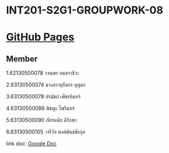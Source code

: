 # INT201-S2G1-GROUPWORK-08
# [GitHub Pages](https://buratsakorn-bew.github.io/INT201-S2G1-GROUPWORK-08/Product-Web-HW08/)

## Member

1.62130500078 วจนพร ยนตราชีวะ

2.63130500074 นางสาวบุรัสกร บุญมา

3.63130500078 ปรมัตถ์ เพ็ชรอินทร์

4.63130500086 พิชญะ ไพรินทร์

5.63130500090 ภัทรดนัย ดีรักษา

6.63130500105 วารีวัล พงศ์พันธ์ชัยกุล

link doc: [Google Doc](https://docs.google.com/document/d/1wkmK2JpFQV35B3q5KwfQayuOCWRs5a3lqpOjDOgTRW8/edit?usp=sharing)
